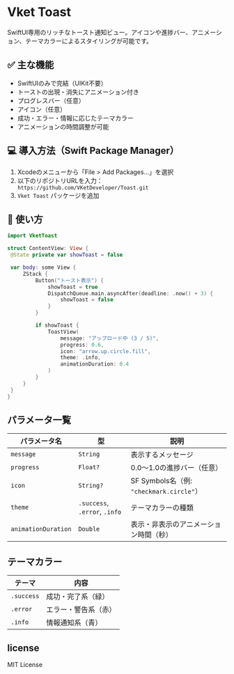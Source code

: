 # Vket Toast

SwiftUI専用のリッチなトースト通知ビュー。アイコンや進捗バー、アニメーション、テーマカラーによるスタイリングが可能です。

## ✅ 主な機能

- SwiftUIのみで完結（UIKit不要）
- トーストの出現・消失にアニメーション付き
- プログレスバー（任意）
- アイコン（任意）
- 成功・エラー・情報に応じたテーマカラー
- アニメーションの時間調整が可能

## 💻 導入方法（Swift Package Manager）

1. Xcodeのメニューから「File > Add Packages...」を選択
2. 以下のリポジトリURLを入力：
 ` https://github.com/VKetDeveloper/Toast.git`
3. `Vket Toast` パッケージを追加

## 🔧 使い方

```swift
import VketToast

struct ContentView: View {
 @State private var showToast = false

 var body: some View {
     ZStack {
         Button("トースト表示") {
             showToast = true
             DispatchQueue.main.asyncAfter(deadline: .now() + 3) {
                 showToast = false
             }
         }

         if showToast {
             ToastView(
                 message: "アップロード中 (3 / 5)",
                 progress: 0.6,
                 icon: "arrow.up.circle.fill",
                 theme: .info,
                 animationDuration: 0.4
             )
         }
     }
 }
}
```
## パラメータ一覧
| パラメータ名              | 型                             | 説明                                   |
| ------------------- | ----------------------------- | ------------------------------------ |
| `message`           | `String`                      | 表示するメッセージ                            |
| `progress`          | `Float?`                      | 0.0〜1.0の進捗バー（任意）                     |
| `icon`              | `String?`                     | SF Symbols名（例: `"checkmark.circle"`） |
| `theme`             | `.success`, `.error`, `.info` | テーマカラーの種類                            |
| `animationDuration` | `Double`                      | 表示・非表示のアニメーション時間（秒）                  |

## テーマカラー
| テーマ        | 内容         |
| ---------- | ---------- |
| `.success` | 成功・完了系（緑）  |
| `.error`   | エラー・警告系（赤） |
| `.info`    | 情報通知系（青）   |

## license
MIT License
